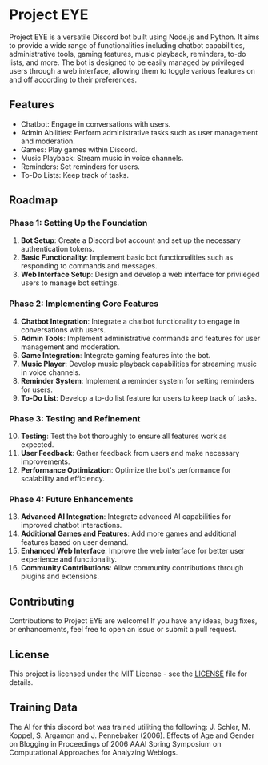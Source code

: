 # Project EYE

Project EYE is a versatile Discord bot built using Node.js and Python. It aims to provide a wide range of functionalities including chatbot capabilities, administrative tools, gaming features, music playback, reminders, to-do lists, and more. The bot is designed to be easily managed by privileged users through a web interface, allowing them to toggle various features on and off according to their preferences.

## Features
- Chatbot: Engage in conversations with users.
- Admin Abilities: Perform administrative tasks such as user management and moderation.
- Games: Play games within Discord.
- Music Playback: Stream music in voice channels.
- Reminders: Set reminders for users.
- To-Do Lists: Keep track of tasks.

## Roadmap

### Phase 1: Setting Up the Foundation
1. **Bot Setup**: Create a Discord bot account and set up the necessary authentication tokens.
2. **Basic Functionality**: Implement basic bot functionalities such as responding to commands and messages.
3. **Web Interface Setup**: Design and develop a web interface for privileged users to manage bot settings.

### Phase 2: Implementing Core Features
4. **Chatbot Integration**: Integrate a chatbot functionality to engage in conversations with users.
5. **Admin Tools**: Implement administrative commands and features for user management and moderation.
6. **Game Integration**: Integrate gaming features into the bot.
7. **Music Player**: Develop music playback capabilities for streaming music in voice channels.
8. **Reminder System**: Implement a reminder system for setting reminders for users.
9. **To-Do List**: Develop a to-do list feature for users to keep track of tasks.

### Phase 3: Testing and Refinement
10. **Testing**: Test the bot thoroughly to ensure all features work as expected.
11. **User Feedback**: Gather feedback from users and make necessary improvements.
12. **Performance Optimization**: Optimize the bot's performance for scalability and efficiency.

### Phase 4: Future Enhancements
13. **Advanced AI Integration**: Integrate advanced AI capabilities for improved chatbot interactions.
14. **Additional Games and Features**: Add more games and additional features based on user demand.
15. **Enhanced Web Interface**: Improve the web interface for better user experience and functionality.
16. **Community Contributions**: Allow community contributions through plugins and extensions.

## Contributing
Contributions to Project EYE are welcome! If you have any ideas, bug fixes, or enhancements, feel free to open an issue or submit a pull request.

## License
This project is licensed under the MIT License - see the [LICENSE](LICENSE) file for details.

## Training Data
The AI for this discord bot was trained utiliting the following:
J. Schler, M. Koppel, S. Argamon and J. Pennebaker (2006). Effects of Age and Gender on Blogging in Proceedings of 2006 AAAI Spring Symposium on Computational Approaches for Analyzing Weblogs.
